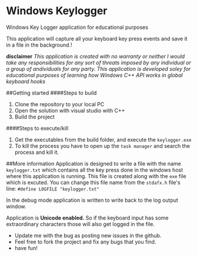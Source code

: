 # Windows Keylogger
Windows Key Logger application for educational purposes

This application will capture all your keyboard key press events and save it in a file in the background.!

**disclaimer** *This application is created with no warranty or neither I would take any responsibilities for any sort of threats imposed by any individual or a group of andividuals for any party. This application is developed soley for educational purposes of learning how Windows C++ API works in global keyboard hooks*

##Getting started
####Steps to build
1. Clone the repository to your local PC
2. Open the solution with visual studio with C++
3. Build the project

####Steps to execute/kill

1. Get the executables from the build folder, and execute the `keylogger.exe`
2. To kill the process you have to open up the `task manager` and search the process and kill it.

##More information
Application is designed to write a file with the name `keylogger.txt` which contains all the key press done in the windows host where this application is running. This file is created along with the `exe` file which is excuted. You can change this file name from the `stdafx.h` file's line: `#define LOGFILE "keylogger.txt"`

In the debug mode application is written to write back to the log output window. 

Application is **Unicode enabled.** So if the keyboard input has some extraordinary characters those will also get logged in the file.

  - Update me with the bug as posting new issues in the github.
  - Feel free to fork the project and fix any bugs that you find.
  - have fun!
